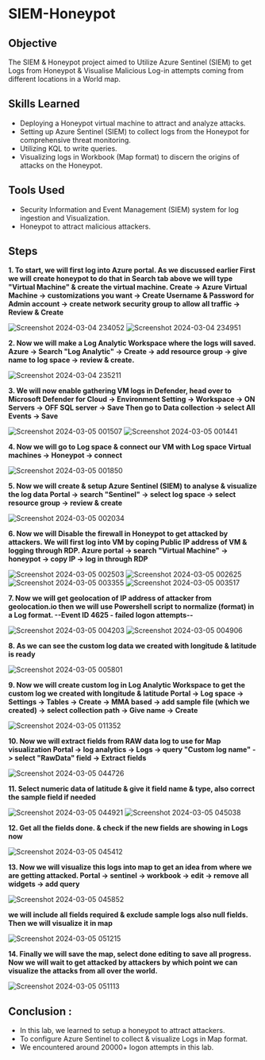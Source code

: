 # SIEM-Honeypot

## Objective

The SIEM & Honeypot project aimed to Utilize Azure Sentinel (SIEM) to get Logs from Honeypot & Visualise Malicious Log-in attempts coming from different locations in a World map.

## Skills Learned

- Deploying a Honeypot virtual machine to attract and analyze attacks.
- Setting up Azure Sentinel (SIEM) to collect logs from the Honeypot for comprehensive threat monitoring.
- Utilizing KQL to write queries.
- Visualizing logs in Workbook (Map format) to discern the origins of attacks on the Honeypot.

## Tools Used

- Security Information and Event Management (SIEM) system for log ingestion and Visualization.
- Honeypot to attract malicious attackers.

## Steps

**1. To start, we will first log into Azure portal. As we discussed earlier First we will create honeypot to do that in Search tab above we will type "Virtual Machine" & create the virtual machine.
    Create -> Azure Virtual Machine -> customizations you want -> Create Username & Password for Admin account -> create network security group to allow all traffic -> Review & Create**

![Screenshot 2024-03-04 234052](https://github.com/laaaaaarry/SIEM-Honeypot/assets/125237930/1342bdaf-ce3e-4a35-8ead-049a6ec71670)
![Screenshot 2024-03-04 234951](https://github.com/laaaaaarry/SIEM-Honeypot/assets/125237930/bc4e9a09-08b9-4a82-90dd-a9a58ed26619)

**2. Now we will make a Log Analytic Workspace where the logs will saved. 
    Azure -> Search "Log Analytic" -> Create -> add resource group -> give name to log space -> review & create.**
   
![Screenshot 2024-03-04 235211](https://github.com/laaaaaarry/SIEM-Honeypot/assets/125237930/ee9f7075-63d0-4a09-8f65-2e9b19facd13)

**3. We will now enable gathering VM logs in Defender, head over to Microsoft Defender for Cloud -> Environment Setting -> Workspace -> ON Servers -> OFF SQL server -> Save
    Then go to Data collection -> select All Events -> Save**

![Screenshot 2024-03-05 001507](https://github.com/laaaaaarry/SIEM-Honeypot/assets/125237930/caa11ce0-ab97-4853-ba3c-732e3a1999ed)
![Screenshot 2024-03-05 001441](https://github.com/laaaaaarry/SIEM-Honeypot/assets/125237930/81aec98b-bf77-46da-a6f8-77f1237fcfda)

**4. Now we will go to Log space & connect our VM with Log space
    Virtual machines -> Honeypot -> connect**

![Screenshot 2024-03-05 001850](https://github.com/laaaaaarry/SIEM-Honeypot/assets/125237930/88d96a25-d124-4ff6-a74d-20b47bc5b349)

**5. Now we will create & setup Azure Sentinel (SIEM) to analyse & visualize the log data
    Portal -> search "Sentinel" -> select log space -> select resource group -> review & create**

![Screenshot 2024-03-05 002034](https://github.com/laaaaaarry/SIEM-Honeypot/assets/125237930/b286d821-f1ea-48d6-a25b-17e3ac299b5c)

**6. Now we will Disable the firewall in Honeypot to get attacked by attackers. We will first log into VM by coping Public IP address of VM & logging through RDP.
    Azure portal -> search "Virtual Machine" -> honeypot -> copy IP -> log in through RDP**

![Screenshot 2024-03-05 002503](https://github.com/laaaaaarry/SIEM-Honeypot/assets/125237930/cc4fe38e-8522-43c4-937c-0801c1efb47c)
![Screenshot 2024-03-05 002625](https://github.com/laaaaaarry/SIEM-Honeypot/assets/125237930/cfb2e48d-e35e-4273-b5de-943137024431)
![Screenshot 2024-03-05 003355](https://github.com/laaaaaarry/SIEM-Honeypot/assets/125237930/e58143d2-427f-406e-8ed7-9e38c9be17d3)
![Screenshot 2024-03-05 003517](https://github.com/laaaaaarry/SIEM-Honeypot/assets/125237930/c06b941d-481e-4e37-927f-ab407423e7ac)

**7. Now we will get geolocation of IP address of attacker from geolocation.io then we will use Powershell script to normalize (format) in a Log format.
    --Event ID 4625 - failed logon attempts--**
 
![Screenshot 2024-03-05 004203](https://github.com/laaaaaarry/SIEM-Honeypot/assets/125237930/2a8dc283-7bed-4f17-a88d-3c24e384e3c0)
![Screenshot 2024-03-05 004906](https://github.com/laaaaaarry/SIEM-Honeypot/assets/125237930/88887bfb-689a-4595-904b-378edfc5d8f3)

**8. As we can see the custom log data we created with longitude & latitude is ready**

![Screenshot 2024-03-05 005801](https://github.com/laaaaaarry/SIEM-Honeypot/assets/125237930/ef598bc9-ecd2-4e8c-80b4-2b7501a7f709)


**9. Now we will create custom log in Log Analytic Workspace to get the custom log we created with longitude & latitude
    Portal -> Log space -> Settings -> Tables -> Create -> MMA based -> add sample file (which we created) -> select collection path -> Give name -> Create**

![Screenshot 2024-03-05 011352](https://github.com/laaaaaarry/SIEM-Honeypot/assets/125237930/bb3f7616-c12d-4d44-b312-8e45f4ce5688)


**10. Now we will extract fields from RAW data log to use for Map visualization
      Portal -> log analytics -> Logs -> query "Custom log name" -> select "RawData" field -> Extract fields**

![Screenshot 2024-03-05 044726](https://github.com/laaaaaarry/SIEM-Honeypot/assets/125237930/0e703048-f78d-4c62-8da9-1991f0125664)


**11. Select numeric data of latitude & give it field name & type, also correct the sample field if needed**

![Screenshot 2024-03-05 044921](https://github.com/laaaaaarry/SIEM-Honeypot/assets/125237930/8674a31b-0a7c-4b4f-9b17-5311d2fc9248)
![Screenshot 2024-03-05 045038](https://github.com/laaaaaarry/SIEM-Honeypot/assets/125237930/e87e7f84-1c0b-4545-83ed-e0175e31b05d)

 
**12. Get all the fields done. & check if the new fields are showing in Logs now**
 
![Screenshot 2024-03-05 045412](https://github.com/laaaaaarry/SIEM-Honeypot/assets/125237930/3d33742a-3eb2-4105-ae48-ac11b5c167c3)


**13. Now we will visualize this logs into map to get an idea from where we are getting attacked.
	    Portal -> sentinel -> workbook -> edit -> remove all widgets -> add query**
	
![Screenshot 2024-03-05 045852](https://github.com/laaaaaarry/SIEM-Honeypot/assets/125237930/cee99952-8d2c-44ad-a81c-2f2793867179)


**we will include all fields required & exclude sample logs also null fields. Then we will visualize it in map**

![Screenshot 2024-03-05 051215](https://github.com/laaaaaarry/SIEM-Honeypot/assets/125237930/ed3cdc1c-4f3b-411c-8d90-51a0993ab257)


**14. Finally we will save the map, select done editing to save all progress. Now we will wait to get attacked by attackers by which point we can visualize the attacks from all over the world.**

![Screenshot 2024-03-05 051113](https://github.com/laaaaaarry/SIEM-Honeypot/assets/125237930/a2626270-26f4-49a8-9fdf-03628973e62f)


## Conclusion : 
- In this lab, we learned to setup a honeypot to attract attackers.
- To configure Azure Sentinel to collect & visualize Logs in Map format.
- We encountered around 20000+ logon attempts in this lab.
